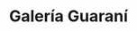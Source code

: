---
title: "Galería Guaraní"
url: /ciudad-autonoma-de-buenos-aires/galeria-guarani/
shop: Einkaufszentrum
---